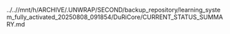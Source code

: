 ../..//mnt/h/ARCHIVE/.UNWRAP/SECOND/backup_repository/learning_system_fully_activated_20250808_091854/DuRiCore/CURRENT_STATUS_SUMMARY.md